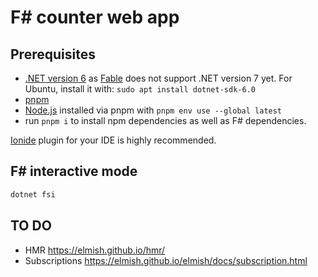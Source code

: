 # F# counter web app

## Prerequisites

- [.NET version 6](https://dotnet.microsoft.com/en-us/download/dotnet/6.0) as [Fable](https://fable.io/) does not support .NET version 7 yet. For Ubuntu, install it with: `sudo apt install dotnet-sdk-6.0`
- [pnpm](https://pnpm.io/)
- [Node.js](https://nodejs.org/) installed via pnpm with `pnpm env use --global latest`
- run `pnpm i` to install npm dependencies as well as F# dependencies.

[Ionide](https://ionide.io/) plugin for your IDE is highly recommended.

## F# interactive mode

```bash
dotnet fsi
```

## TO DO

- HMR https://elmish.github.io/hmr/
- Subscriptions https://elmish.github.io/elmish/docs/subscription.html
